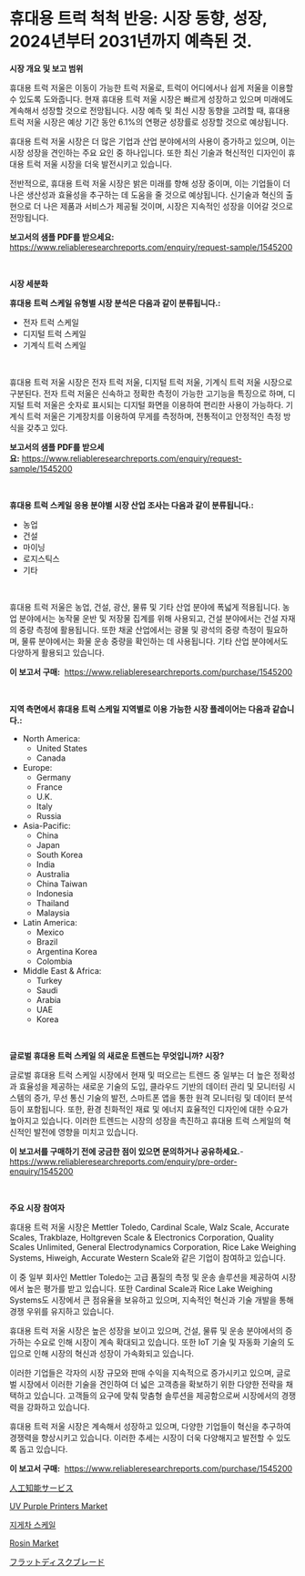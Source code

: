 <p><h1>휴대용 트럭 척척 반응: 시장 동향, 성장, 2024년부터 2031년까지 예측된 것.</h1></p><p><strong>시장 개요 및 보고 범위</strong></p>
<p><p>휴대용 트럭 저울은 이동이 가능한 트럭 저울로, 트럭이 어디에서나 쉽게 저울을 이용할 수 있도록 도와줍니다. 현재 휴대용 트럭 저울 시장은 빠르게 성장하고 있으며 미래에도 계속해서 성장할 것으로 전망됩니다. 시장 예측 및 최신 시장 동향을 고려할 때, 휴대용 트럭 저울 시장은 예상 기간 동안 6.1%의 연평균 성장률로 성장할 것으로 예상됩니다. </p><p>휴대용 트럭 저울 시장은 더 많은 기업과 산업 분야에서의 사용이 증가하고 있으며, 이는 시장 성장을 견인하는 주요 요인 중 하나입니다. 또한 최신 기술과 혁신적인 디자인이 휴대용 트럭 저울 시장을 더욱 발전시키고 있습니다. </p><p>전반적으로, 휴대용 트럭 저울 시장은 밝은 미래를 향해 성장 중이며, 이는 기업들이 더 나은 생산성과 효율성을 추구하는 데 도움을 줄 것으로 예상됩니다. 신기술과 혁신의 출현으로 더 나은 제품과 서비스가 제공될 것이며, 시장은 지속적인 성장을 이어갈 것으로 전망됩니다.</p></p>
<p><strong>보고서의 샘플 PDF를 받으세요:</strong> <a href="https://www.reliableresearchreports.com/enquiry/request-sample/1545200">https://www.reliableresearchreports.com/enquiry/request-sample/1545200</a></p>
<p>&nbsp;</p>
<p><strong>시장 세분화</strong></p>
<p><strong>휴대용 트럭 스케일 유형별 시장 분석은 다음과 같이 분류됩니다.:</strong></p>
<p><ul><li>전자 트럭 스케일</li><li>디지털 트럭 스케일</li><li>기계식 트럭 스케일</li></ul></p>
<p>&nbsp;</p>
<p><p>휴대용 트럭 저울 시장은 전자 트럭 저울, 디지털 트럭 저울, 기계식 트럭 저울 시장으로 구분된다. 전자 트럭 저울은 신속하고 정확한 측정이 가능한 고기능을 특징으로 하며, 디지털 트럭 저울은 숫자로 표시되는 디지털 화면을 이용하여 편리한 사용이 가능하다. 기계식 트럭 저울은 기계장치를 이용하여 무게를 측정하며, 전통적이고 안정적인 측정 방식을 갖추고 있다.</p></p>
<p><strong>보고서의 샘플 PDF를 받으세요:</strong>&nbsp;<a href="https://www.reliableresearchreports.com/enquiry/request-sample/1545200">https://www.reliableresearchreports.com/enquiry/request-sample/1545200</a></p>
<p>&nbsp;</p>
<p><strong> 휴대용 트럭 스케일 응용 분야별 시장 산업 조사는 다음과 같이 분류됩니다.:</strong></p>
<p><ul><li>농업</li><li>건설</li><li>마이닝</li><li>로지스틱스</li><li>기타</li></ul></p>
<p>&nbsp;</p>
<p><p>휴대용 트럭 저울은 농업, 건설, 광산, 물류 및 기타 산업 분야에 폭넓게 적용됩니다. 농업 분야에서는 농작물 운반 및 저장물 집계를 위해 사용되고, 건설 분야에서는 건설 자재의 중량 측정에 활용됩니다. 또한 채굴 산업에서는 광물 및 광석의 중량 측정이 필요하며, 물류 분야에서는 화물 운송 중량을 확인하는 데 사용됩니다. 기타 산업 분야에서도 다양하게 활용되고 있습니다.</p></p>
<p><strong>이 보고서 구매:</strong>&nbsp; <a href="https://www.reliableresearchreports.com/purchase/1545200">https://www.reliableresearchreports.com/purchase/1545200</a></p>
<p>&nbsp;</p>
<p><strong>지역 측면에서 휴대용 트럭 스케일 지역별로 이용 가능한 시장 플레이어는 다음과 같습니다.:</strong></p>
<p><ul>
    <li>
        North America:
        <ul>
            <li>United States</li>
            <li>Canada</li>
        </ul>
    </li>
    <li>
        Europe:
        <ul>
            <li>Germany</li>
            <li>France</li>
            <li>U.K.</li>
            <li>Italy</li>
            <li>Russia</li>
        </ul>
    </li>
    <li>
        Asia-Pacific:
        <ul>
            <li>China</li>
            <li>Japan</li>
            <li>South Korea</li>
            <li>India</li>
            <li>Australia</li>
            <li>China Taiwan</li>
            <li>Indonesia</li>
            <li>Thailand</li>
            <li>Malaysia</li>
        </ul>
    </li>
    <li>
        Latin America:
        <ul>
            <li>Mexico</li>
            <li>Brazil</li>
            <li>Argentina Korea</li>
            <li>Colombia</li>
        </ul>
    </li>
    <li>
        Middle East & Africa:
        <ul>
            <li>Turkey</li>
            <li>Saudi</li>
            <li>Arabia</li>
            <li>UAE</li>
            <li>Korea</li>
        </ul>
    </li>
    </ul></p>
<p>&nbsp;</p>
<p><strong>글로벌 휴대용 트럭 스케일 의 새로운 트렌드는 무엇입니까? 시장?</strong></p>
<p><p>글로벌 휴대용 트럭 스케일 시장에서 현재 및 떠오르는 트렌드 중 일부는 더 높은 정확성과 효율성을 제공하는 새로운 기술의 도입, 클라우드 기반의 데이터 관리 및 모니터링 시스템의 증가, 무선 통신 기술의 발전, 스마트폰 앱을 통한 원격 모니터링 및 데이터 분석 등이 포함됩니다. 또한, 환경 친화적인 재료 및 에너지 효율적인 디자인에 대한 수요가 높아지고 있습니다. 이러한 트렌드는 시장의 성장을 촉진하고 휴대용 트럭 스케일의 혁신적인 발전에 영향을 미치고 있습니다.</p></p>
<p><strong>이 보고서를 구매하기 전에 궁금한 점이 있으면 문의하거나 공유하세요.</strong>- <a href="https://www.reliableresearchreports.com/enquiry/pre-order-enquiry/1545200">https://www.reliableresearchreports.com/enquiry/pre-order-enquiry/1545200</a></p>
<p>&nbsp;</p>
<p><strong>주요 시장 참여자</strong></p>
<p><p>휴대용 트럭 저울 시장은 Mettler Toledo, Cardinal Scale, Walz Scale, Accurate Scales, Trakblaze, Holtgreven Scale & Electronics Corporation, Quality Scales Unlimited, General Electrodynamics Corporation, Rice Lake Weighing Systems, Hiweigh, Accurate Western Scale와 같은 기업이 참여하고 있습니다. </p><p>이 중 일부 회사인 Mettler Toledo는 고급 품질의 측정 및 운송 솔루션을 제공하여 시장에서 높은 평가를 받고 있습니다. 또한 Cardinal Scale과 Rice Lake Weighing Systems도 시장에서 큰 점유율을 보유하고 있으며, 지속적인 혁신과 기술 개발을 통해 경쟁 우위를 유지하고 있습니다. </p><p>휴대용 트럭 저울 시장은 높은 성장을 보이고 있으며, 건설, 물류 및 운송 분야에서의 증가하는 수요로 인해 시장이 계속 확대되고 있습니다. 또한 IoT 기술 및 자동화 기술의 도입으로 인해 시장의 혁신과 성장이 가속화되고 있습니다.</p><p>이러한 기업들은 각자의 시장 규모와 판매 수익을 지속적으로 증가시키고 있으며, 글로벌 시장에서 이러한 기술을 견인하여 더 넓은 고객층을 확보하기 위한 다양한 전략을 채택하고 있습니다. 고객들의 요구에 맞춰 맞춤형 솔루션을 제공함으로써 시장에서의 경쟁력을 강화하고 있습니다. </p><p>휴대용 트럭 저울 시장은 계속해서 성장하고 있으며, 다양한 기업들이 혁신을 추구하여 경쟁력을 향상시키고 있습니다. 이러한 추세는 시장이 더욱 다양해지고 발전할 수 있도록 돕고 있습니다.</p></p>
<p><strong>이 보고서 구매:</strong>&nbsp;&nbsp;<a href="https://www.reliableresearchreports.com/purchase/1545200">https://www.reliableresearchreports.com/purchase/1545200</a></p>
<p><p><a href="https://github.com/nxboeu02965442/Market-Research-Report-List-1/blob/main/363810014963.md">人工知能サービス</a></p><p><a href="https://github.com/juniordelafrance/Market-Research-Report-List-2/blob/main/uv-purple-printers-market.md">UV Purple Printers Market</a></p><p><a href="https://github.com/TobyKub4685/Market-Research-Report-List-1/blob/main/327623813920.md">지게차 스케일</a></p><p><a href="https://faithful-glue-af3.notion.site/Insights-into-Rosin-Market-Size-Analysing-Market-Share-Trends-and-Growth-from-2024-to-2031-df960cfcbee741eaad258620d04de59c">Rosin Market</a></p><p><a href="https://medium.com/@charm854/%E5%B9%B3%E3%82%89%E3%81%AA%E5%86%86%E7%9B%A4%E5%88%83%E5%B8%82%E5%A0%B4%E8%A6%8F%E6%A8%A1-%E5%B8%82%E5%A0%B4%E5%B1%95%E6%9C%9B%E3%81%A8%E5%B8%82%E5%A0%B4%E4%BA%88%E6%B8%AC-2024%E5%B9%B4%E3%81%8B%E3%82%892031%E5%B9%B4%E3%81%BE%E3%81%A7-c2c847c1fd53">フラットディスクブレード</a></p></p>
